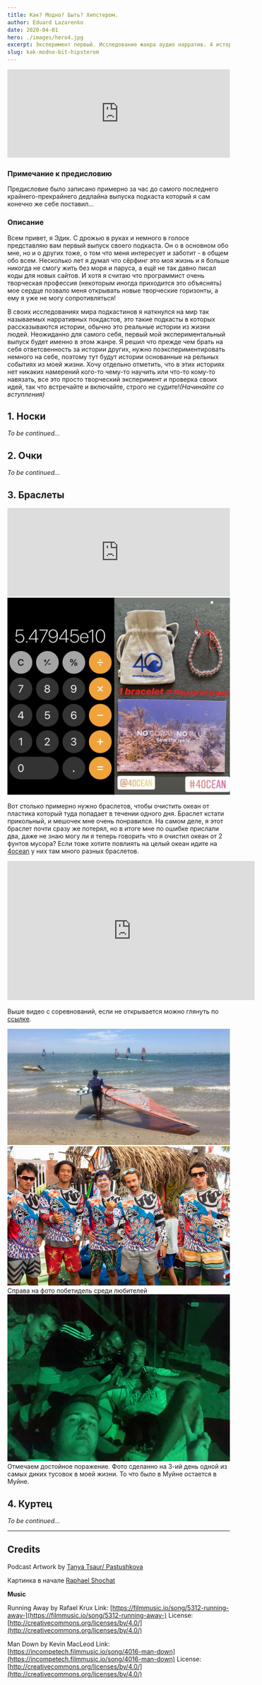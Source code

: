 ```yaml
---
title: Как? Модно? Быть? Хипстером.
author: Eduard Lazarenko
date: 2020-04-01
hero: ./images/hero4.jpg
excerpt: Эксперимент первый. Исследование жанра аудио нарратив. 4 истории основанные на реальных событиях из жизни автора.
slug: kak-modno-bit-hipsterom
---
```


<!-- ### Links -->

<!-- _(тут будут ссылки на всякие места где можно слушать подкасты)_ -->

<!-- [Apple Podcasts](https://www.google.com) -->

<!-- [Google Podcasts](https://www.google.com "Google's Homepage") -->

<iframe height="200px" width="100%" frameborder="no" scrolling="no" seamless src="https://player.simplecast.com/996407b9-018f-4024-b6a8-b61ecbb5d8f7?dark=true"></iframe>

### Примечание к предисловию

Предисловие было записано примерно за час до самого последнего крайнего-прекрайнего дедлайна выпуска подкаста который я сам конечно же себе поставил...

### Описание

Всем привет, я Эдик. С дрожью в руках и немного в голосе представляю вам первый выпуск своего подкаста. Он о в основном обо мне, но и о других тоже, о том что меня интересует и заботит - в общем обо всем. Несколько лет я думал что сёрфинг это моя жизнь и я больше никогда не смогу жить без моря и паруса, а ещё не так давно писал коды для новых сайтов. И хотя я считаю что программист очень творческая профессия (некоторым иногда приходится это объяснять) мое сердце позвало меня открывать новые творческие горизонты, а ему я уже не могу сопротивляться!

В своих исследованиях мира подкастинов я наткнулся на мир так называемых нарративных покдастов, это такие подкасты в которых рассказываются истории, обычно это реальные истории из жизни людей. Неожиданно для самого себя, первый мой экспериментальный выпуск будет именно в этом жанре. Я решил что прежде чем брать на себя ответсвенность за истории других, нужно поэкспериментировать немного на себе, поэтому тут будут истории основанные на рельных событиях из моей жизни. Хочу отдельно отметить, что в этих историях нет никаких намерений кого-то чему-то научить или что-то кому-то навязать, все это просто творческий эксперимент и проверка своих идей, так что встречайте и включайте, строго не судите!_(Начинайте со вступления)_

## 1. Носки

_To be continued..._

## 2. Очки

_To be continued..._

## 3. Браслеты

<iframe height="200px" width="100%" frameborder="no" scrolling="no" seamless src="https://player.simplecast.com/446d30c7-5443-4840-bcf6-65e7966aba25?dark=true"></iframe>

<div className="Image__Small">
  <img
    src="./images/bracelet_1.jpg"
    title="Сколько нужно браслетов?"
    alt="Сколько нужно браслетов?"
  />
</div>

Вот столько примерно нужно браслетов, чтобы очистить океан от пластика который туда попадает в течении одного дня. Браслет кстати прикольный, и мешочек мне очень понравился. На самом деле, я этот браслет почти сразу же потерял, но в итоге мне по ошибке прислали два, даже не знаю могу ли я теперь говорить что я очистил океан от 2 фунтов мусора? Если тоже хотите повлиять на целый океан идите на [4ocean](https://bit.ly/3dJ3jXr) у них там много разных браслетов.

<iframe width="560" height="315" src="https://www.youtube.com/embed/PJ5AEoO0cNM" frameborder="0" allow="accelerometer; autoplay; encrypted-media; gyroscope; picture-in-picture" allowfullscreen></iframe>

Выше видео с соревнований, если не открывается можно глянуть по <a href="https://www.youtube.com/watch?v=PJ5AEoO0cNM&feature=emb_logo" target="_blank">ссылке</a>.

<div className="Image__Small">
  <img
    src="./images/bracelet_4.jpeg"
    title="Травма"
    alt="Травма"
  />
</div>

<div className="Image__Small">
  <img
    src="./images/bracelet_3.jpeg"
    title="Участники"
    alt="Участники"
  />
  <figcaption>Справа на фото побетидель среди любителей</figcaption>
</div>

<div className="Image__Small">
  <img
    src="./images/bracelet_5.jpeg"
    title="Участники"
    alt="Участники"
  />
  <figcaption>Отмечаем достойное поражение. Фото сделанно на 3-ий день одной из самых диких тусовок в моей жизни. То что было в Муйне остается в Муйне.</figcaption>
</div>

## 4. Куртец

_To be continued..._

---

## Credits

Podcast Artwork by [Tanya Tsaur/ Pastushkova](https://bit.ly/39yVBf9)

Картинка в начале [Raphael Shochat](https://bit.ly/2UWly3f)

**Music**

Running Away by Rafael Krux
Link: [https://filmmusic.io/song/5312-running-away-](https://filmmusic.io/song/5312-running-away-)
License: [http://creativecommons.org/licenses/by/4.0/](http://creativecommons.org/licenses/by/4.0/)

Man Down by Kevin MacLeod
Link: [https://incompetech.filmmusic.io/song/4016-man-down](https://incompetech.filmmusic.io/song/4016-man-down)
License: [http://creativecommons.org/licenses/by/4.0/](http://creativecommons.org/licenses/by/4.0/)
